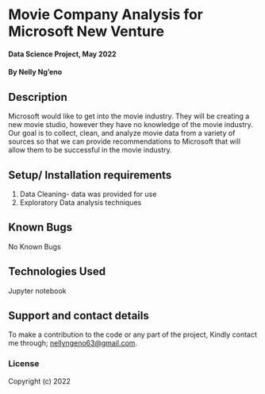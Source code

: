 # Movie Company Analysis for Microsoft New Venture
#### Data Science Project, May 2022
#### By **Nelly Ng’eno**
## Description
Microsoft  would like to get into the movie industry. They will be creating a  new movie studio, however they have no knowledge of the movie industry. Our goal is to collect, clean, and analyze movie data from a variety of sources so that we can provide recommendations to Microsoft that will allow them to be successful in the movie industry.
## Setup/ Installation requirements
1. Data Cleaning- data was provided for use
2. Exploratory Data analysis techniques
## Known Bugs
No Known Bugs
## Technologies Used
Jupyter notebook
## Support and contact details
To make a contribution to the code or any part of the project,
Kindly contact me through; nellyngeno63@gmail.com.
### License
Copyright (c) 2022
